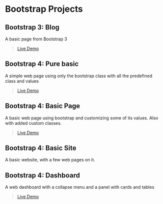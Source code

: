 # Bootstrap Projects

## Bootstrap 3: Blog

A basic page from Bootstrap 3

> [Live Demo](https://orses.github.io/bootstrap_projects/bootstrap4_001_blog_1/)

## Bootstrap 4: Pure basic

A simple web page using only the bootstrap class with all the predefined class and values

> [Live Demo](https://orses.github.io/bootstrap_projects/bootstrap4_001_pure_basic/)

## Bootstrap 4: Basic Page

A basic web page using bootstrap and customizing some of its values. Also with added custom classes.

> [Live Demo](https://orses.github.io/bootstrap_projects/bootstrap4_002_basic_page/)

## Bootstrap 4: Basic Site

A basic website, with a few web pages on it.

## Bootstrap 4: Dashboard

A web dashboard with a collapse menu and a panel with cards and tables

> [Live Demo](https://orses.github.io/bootstrap_projects/bootstrap4_004_dashboard/)
